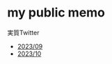 # my public memo

実質Twitter

- [2023/09](https://github.com/tkancf/p/issues/1)
- [2023/10](https://github.com/tkancf/p/issues/2)
